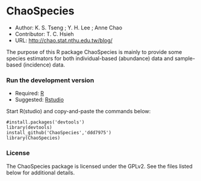 ChaoSpecies
===========

- Author: K. S. Tseng ; Y. H. Lee ; Anne Chao
- Contributor: T. C. Hsieh
- URL: http://chao.stat.nthu.edu.tw/blog/

The purpose of this R package ChaoSpecies is mainly to provide some species estimators for both individual-based (abundance) data and sample-based (incidence) data.

### Run the development version
- Required: [R](http://www.r-project.org/)
- Suggested: [Rstudio](http://www.rstudio.com/ide/download/)

Start R(studio) and copy-and-paste the commands below:

    #install.packages('devtools')
    library(devtools)
    install_github('ChaoSpecies','ddd7975')
    library(ChaoSpecies)

### License
The ChaoSpecies package is licensed under the GPLv2. See the files listed below for additional details.
